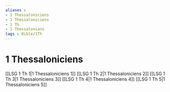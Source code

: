 ```yaml
---
aliases : 
- 1 Thessaloniciens
- 1 Thessaloniciens
- 1 Th
- 1 Thessalonians
tags : Bible/1Th
---
```


# 1 Thessaloniciens

[[LSG 1 Th 1|1 Thessaloniciens 1]]
[[LSG 1 Th 2|1 Thessaloniciens 2]]
[[LSG 1 Th 3|1 Thessaloniciens 3]]
[[LSG 1 Th 4|1 Thessaloniciens 4]]
[[LSG 1 Th 5|1 Thessaloniciens 5]]
